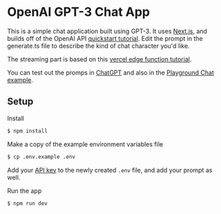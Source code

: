 # OpenAI GPT-3 Chat App

This is a simple chat application built using GPT-3. It uses [Next.js](https://nextjs.org/), and builds off of the OpenAI API [quickstart tutorial](https://beta.openai.com/docs/quickstart). Edit the prompt in the generate.ts file to describe the kind of chat character you'd like.

The streaming part is based on this [vercel edge function tutorial](https://vercel.com/blog/gpt-3-app-next-js-vercel-edge-functions).

You can test out the promps in [ChatGPT](https://chat.openai.com/) and also in the [Playground Chat example](https://beta.openai.com/playground/p/default-chat).

## Setup

Install

```bash
$ npm install
```

Make a copy of the example environment variables file

```bash
$ cp .env.example .env
```

Add your [API key](https://beta.openai.com/account/api-keys) to the newly created `.env` file, and add your prompt as well.

Run the app

```bash
$ npm run dev
```
